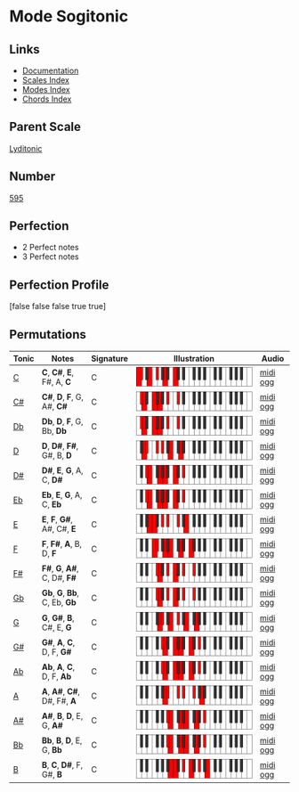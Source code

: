 # Mode Sogitonic

## Links

- [Documentation](index.md)
- [Scales Index](Scales.md)
- [Modes Index](Modes.md)
- [Chords Index](Chords.md)

## Parent Scale

[Lyditonic](ScaleLyditonic.md)

## Number

[595](https://ianring.com/musictheory/scales/595)

## Perfection

- 2 Perfect notes
- 3 Perfect notes

## Perfection Profile

[false false false true true]

## Permutations

| Tonic | Notes | Signature | Illustration | Audio |
|-------|-------|-----------|--------------|-------|
| [C](ModeCNaturalSogitonic.md) | **C**, **C#**, **E**, F#, A, **C** | C | ![CNaturalSogitonic](ModeCNaturalSogitonic.png) | [midi](ModeCNaturalSogitonic.mid) [ogg](ModeCNaturalSogitonic.ogg) |
| [C#](ModeCSharpSogitonic.md) | **C#**, **D**, **F**, G, A#, **C#** | C | ![CSharpSogitonic](ModeCSharpSogitonic.png) | [midi](ModeCSharpSogitonic.mid) [ogg](ModeCSharpSogitonic.ogg) |
| [Db](ModeDFlatSogitonic.md) | **Db**, **D**, **F**, G, Bb, **Db** | C | ![DFlatSogitonic](ModeDFlatSogitonic.png) | [midi](ModeDFlatSogitonic.mid) [ogg](ModeDFlatSogitonic.ogg) |
| [D](ModeDNaturalSogitonic.md) | **D**, **D#**, **F#**, G#, B, **D** | C | ![DNaturalSogitonic](ModeDNaturalSogitonic.png) | [midi](ModeDNaturalSogitonic.mid) [ogg](ModeDNaturalSogitonic.ogg) |
| [D#](ModeDSharpSogitonic.md) | **D#**, **E**, **G**, A, C, **D#** | C | ![DSharpSogitonic](ModeDSharpSogitonic.png) | [midi](ModeDSharpSogitonic.mid) [ogg](ModeDSharpSogitonic.ogg) |
| [Eb](ModeEFlatSogitonic.md) | **Eb**, **E**, **G**, A, C, **Eb** | C | ![EFlatSogitonic](ModeEFlatSogitonic.png) | [midi](ModeEFlatSogitonic.mid) [ogg](ModeEFlatSogitonic.ogg) |
| [E](ModeENaturalSogitonic.md) | **E**, **F**, **G#**, A#, C#, **E** | C | ![ENaturalSogitonic](ModeENaturalSogitonic.png) | [midi](ModeENaturalSogitonic.mid) [ogg](ModeENaturalSogitonic.ogg) |
| [F](ModeFNaturalSogitonic.md) | **F**, **F#**, **A**, B, D, **F** | C | ![FNaturalSogitonic](ModeFNaturalSogitonic.png) | [midi](ModeFNaturalSogitonic.mid) [ogg](ModeFNaturalSogitonic.ogg) |
| [F#](ModeFSharpSogitonic.md) | **F#**, **G**, **A#**, C, D#, **F#** | C | ![FSharpSogitonic](ModeFSharpSogitonic.png) | [midi](ModeFSharpSogitonic.mid) [ogg](ModeFSharpSogitonic.ogg) |
| [Gb](ModeGFlatSogitonic.md) | **Gb**, **G**, **Bb**, C, Eb, **Gb** | C | ![GFlatSogitonic](ModeGFlatSogitonic.png) | [midi](ModeGFlatSogitonic.mid) [ogg](ModeGFlatSogitonic.ogg) |
| [G](ModeGNaturalSogitonic.md) | **G**, **G#**, **B**, C#, E, **G** | C | ![GNaturalSogitonic](ModeGNaturalSogitonic.png) | [midi](ModeGNaturalSogitonic.mid) [ogg](ModeGNaturalSogitonic.ogg) |
| [G#](ModeGSharpSogitonic.md) | **G#**, **A**, **C**, D, F, **G#** | C | ![GSharpSogitonic](ModeGSharpSogitonic.png) | [midi](ModeGSharpSogitonic.mid) [ogg](ModeGSharpSogitonic.ogg) |
| [Ab](ModeAFlatSogitonic.md) | **Ab**, **A**, **C**, D, F, **Ab** | C | ![AFlatSogitonic](ModeAFlatSogitonic.png) | [midi](ModeAFlatSogitonic.mid) [ogg](ModeAFlatSogitonic.ogg) |
| [A](ModeANaturalSogitonic.md) | **A**, **A#**, **C#**, D#, F#, **A** | C | ![ANaturalSogitonic](ModeANaturalSogitonic.png) | [midi](ModeANaturalSogitonic.mid) [ogg](ModeANaturalSogitonic.ogg) |
| [A#](ModeASharpSogitonic.md) | **A#**, **B**, **D**, E, G, **A#** | C | ![ASharpSogitonic](ModeASharpSogitonic.png) | [midi](ModeASharpSogitonic.mid) [ogg](ModeASharpSogitonic.ogg) |
| [Bb](ModeBFlatSogitonic.md) | **Bb**, **B**, **D**, E, G, **Bb** | C | ![BFlatSogitonic](ModeBFlatSogitonic.png) | [midi](ModeBFlatSogitonic.mid) [ogg](ModeBFlatSogitonic.ogg) |
| [B](ModeBNaturalSogitonic.md) | **B**, **C**, **D#**, F, G#, **B** | C | ![BNaturalSogitonic](ModeBNaturalSogitonic.png) | [midi](ModeBNaturalSogitonic.mid) [ogg](ModeBNaturalSogitonic.ogg) |
